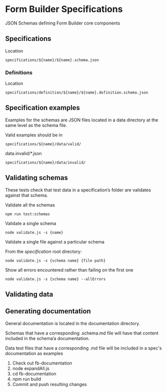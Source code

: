 # Form Builder Specifications

JSON Schemas defining Form Builder core components

## Specifications

Location

```
specifications/${name}/${name}.schema.json
```

### Definitions

Location

```
specifications/definition/${name}/${name}.definition.schema.json
```


## Specification examples

Examples for the schemas are JSON files located in a
data directory at the same level as the schema file.

Valid examples should be in

```
specifications/${name}/data/valid/
```

data.invalid/*.json

```
specifications/${name}/data/invalid/
```

## Validating schemas

These tests check that test data in a specification’s folder are validates against that schema.

Validate all the schemas

```
npm run test:schemas
```

Validate a single schema

```
node validate.js -s {name}
```

Validate a single file against a particular schema

From the *specification* root directory:

```
node validate.js -s {schema name} {file path}
```

Show all errors encountered rather than failing on the first one

```
node validate.js -s {schema name} --allErrors
```


## Validating  data

## Generating documentation

General documentation is located in the documentation directory.

Schemas that have a corresponding .schema.md file will have that content included in the schema’a documentation.

Data test files that have a corresponding .md file will be included in a spec's documentation as examples

1. Check out fb-documentation
2. node expandAll.js
3. cd fb-documentation
4. npm run build
5. Commit and push resulting changes
